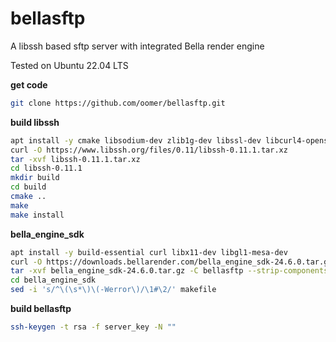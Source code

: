 # bellasftp
A libssh based sftp server with integrated Bella render engine

Tested on Ubuntu 22.04 LTS

**get code**
```sh
git clone https://github.com/oomer/bellasftp.git
```

**build libssh**
```sh
apt install -y cmake libsodium-dev zlib1g-dev libssl-dev libcurl4-openssl-dev
curl -O https://www.libssh.org/files/0.11/libssh-0.11.1.tar.xz
tar -xvf libssh-0.11.1.tar.xz
cd libssh-0.11.1
mkdir build
cd build
cmake ..
make
make install
```

**bella_engine_sdk**
```sh
apt install -y build-essential curl libx11-dev libgl1-mesa-dev
curl -O https://downloads.bellarender.com/bella_engine_sdk-24.6.0.tar.gz
tar -xvf bella_engine_sdk-24.6.0.tar.gz -C bellasftp --strip-components=1
cd bella_engine_sdk
sed -i 's/^\(\s*\)\(-Werror\)/\1#\2/' makefile
```

**build bellasftp**
```sh
ssh-keygen -t rsa -f server_key -N ""

```